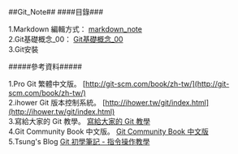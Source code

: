 ##Git_Note##
####目錄###


1.Markdown 編輯方式：
[markdown_note](https://github.com/lllllinli/Git_Note/blob/master/docs/markdown_note.md)
<br>
2.Git基礎概念_00：
[Git基礎概念_00](https://github.com/lllllinli/Git_Note/blob/master/docs/Git%E5%9F%BA%E7%A4%8E%E6%A6%82%E5%BF%B5_00.md)
<br>
3.Git安裝


#####參考資料#####


1.Pro Git 繁體中文版。
[http://git-scm.com/book/zh-tw/](http://git-scm.com/book/zh-tw/)<br>
2.ihower Git 版本控制系統。
[http://ihower.tw/git/index.html](http://ihower.tw/git/index.html)<br>
3.寫給大家的 Git 教學。
[寫給大家的 Git 教學](http://www.slideshare.net/littlebtc/git-5528339)<br>
4.Git Community Book 中文版。
[Git Community Book 中文版](http://gitbook.liuhui998.com/index.html)<br>
5.Tsung's Blog
[Git 初學筆記 - 指令操作教學](http://blog.longwin.com.tw/2009/05/git-learn-initial-command-2009/)<br>
